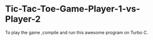 # Tic-Tac-Toe-Game-Player-1-vs-Player-2
To play the game ,compile and run this awesome program on Turbo C.

